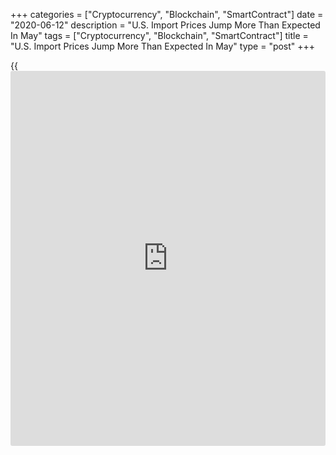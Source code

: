 +++
categories = ["Cryptocurrency", "Blockchain", "SmartContract"]
date = "2020-06-12"
description = "U.S. Import Prices Jump More Than Expected In May"
tags = ["Cryptocurrency", "Blockchain", "SmartContract"]
title = "U.S. Import Prices Jump More Than Expected In May"
type = "post"
+++

{{<iframe id="large-banner" src="https://www.bounty.group/#slide=18.0" width="100%" height="600" scrolling="no" style="border: 0px solid rgb(216, 221, 230); border-radius: 3px;">}}

Reflecting a substantial rebound in fuel prices, the Labor Department
released a report on Friday showing a bigger than expected jump in U.S.
import prices in the month of May.

The Labor Department said import prices surged up by 1.0 percent in May
after plunging by 2.6 percent in April. Economists had expected import
prices to increase by 0.6 percent.

The rebound in import prices came as fuel prices spiked by 20.5 percent
in May following the 31.0 percent nosedive in the previous month.

The report also showed a rebound in export prices, which climbed by 0.5
percent in May after tumbling by 3.3 percent in April. Export prices
were expected to rise by 0.6 percent.

For comments and feedback [contact](https://www.playgroundfx.com/contact/): editorial@rtt[news](https://www.letsplayfx.com/blog/forex-news-website/).com

[Economic News][1]

 **What parts of the world are seeing the best (and worst) economic
performances lately? Click[here][2] to check out our [Econ Scorecard][2]
and find out! See up-to-the-moment [ranking](https://www.playgroundfx.com/blog/crypto-exchange-ranking/)s for the best and worst
performers in [GDP][3], [unemployment rate][4], [inflation][2] and much
more.**

   1. www.rtt[news](https://www.letsplayfx.com/blog/forex-news-website/).com/Content/EconomicNews.aspx
   2. www.rtt[news](https://www.letsplayfx.com/blog/forex-news-website/).com/economic-scorecard/world-rank/CPI/highest-performance.aspx
   3. www.rtt[news](https://www.letsplayfx.com/blog/forex-news-website/).com/economic-scorecard/world-rank/GDP/highest-performance.aspx
   4. www.rtt[news](https://www.letsplayfx.com/blog/forex-news-website/).com/economic-scorecard/world-rank/unemployment-rate/lowest-performance.aspx